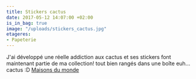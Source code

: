 ```yaml
---
title: Stickers cactus
date: 2017-05-12 14:07:00 +02:00
is_in_bag: true
image: "/uploads/stickers_cactus.jpg"
etageres:
- Papeterie
---
```


J'ai développé une réelle addiction aux cactus et ses stickers font maintenant partie de ma collection! tout bien rangés dans une boîte euh... cactus :D [Maisons du monde ](http://www.maisonsdumonde.com/FR/fr/produits/fiche/stickers-cactus-urban-170099.htm)